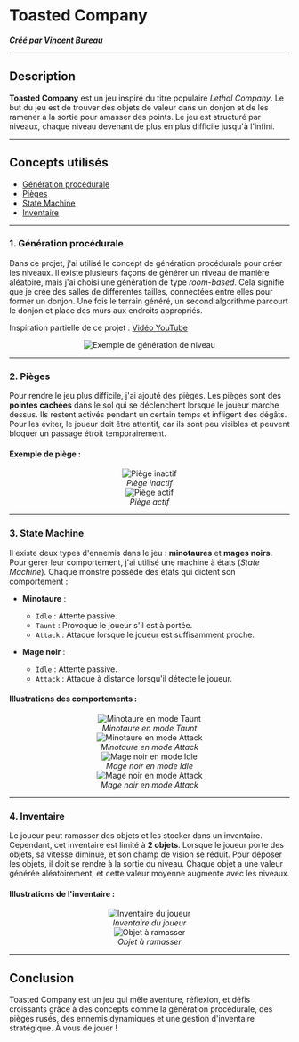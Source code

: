 # Toasted Company

_**Créé par Vincent Bureau**_

---

## Description

**Toasted Company** est un jeu inspiré du titre populaire _Lethal Company_. Le but du jeu est de trouver des objets de valeur dans un donjon et de les ramener à la sortie pour amasser des points. Le jeu est structuré par niveaux, chaque niveau devenant de plus en plus difficile jusqu'à l'infini.

---

## Concepts utilisés

- [Génération procédurale](#1-génération-procédurale)
- [Pièges](#2-pièges)
- [State Machine](#3-state-machine)
- [Inventaire](#4-inventaire)

---

### 1. Génération procédurale

Dans ce projet, j'ai utilisé le concept de génération procédurale pour créer les niveaux. Il existe plusieurs façons de générer un niveau de manière aléatoire, mais j'ai choisi une génération de type _room-based_. Cela signifie que je crée des salles de différentes tailles, connectées entre elles pour former un donjon. Une fois le terrain généré, un second algorithme parcourt le donjon et place des murs aux endroits appropriés.

Inspiration partielle de ce projet : [Vidéo YouTube](https://www.youtube.com/watch?v=_BABPmlkqh8)

<div align="center">
    <img src="images/dongeon.png" alt="Exemple de génération de niveau" style="max-width: 500px;">
</div>

---

### 2. Pièges

Pour rendre le jeu plus difficile, j'ai ajouté des pièges. Les pièges sont des **pointes cachées** dans le sol qui se déclenchent lorsque le joueur marche dessus. Ils restent activés pendant un certain temps et infligent des dégâts. Pour les éviter, le joueur doit être attentif, car ils sont peu visibles et peuvent bloquer un passage étroit temporairement.

#### Exemple de piège :

<div align="center">
    <img src="images/spikes0.png" alt="Piège inactif" style="max-width: 400px;">
    <br>
    <em>Piège inactif</em>
</div>

<div align="center">
    <img src="images/spikes1.png" alt="Piège actif" style="max-width: 400px;">
    <br>
    <em>Piège actif</em>
</div>

---

### 3. State Machine

Il existe deux types d'ennemis dans le jeu : **minotaures** et **mages noirs**. Pour gérer leur comportement, j'ai utilisé une machine à états (_State Machine_). Chaque monstre possède des états qui dictent son comportement :

- **Minotaure** :

  - `Idle` : Attente passive.
  - `Taunt` : Provoque le joueur s'il est à portée.
  - `Attack` : Attaque lorsque le joueur est suffisamment proche.

- **Mage noir** :
  - `Idle` : Attente passive.
  - `Attack` : Attaque à distance lorsqu'il détecte le joueur.

#### Illustrations des comportements :

<div align="center">
    <img src="images/mino0.png" alt="Minotaure en mode Taunt" style="max-width: 400px;">
    <br>
    <em>Minotaure en mode Taunt</em>
</div>

<div align="center">
    <img src="images/mino1.png" alt="Minotaure en mode Attack" style="max-width: 400px;">
    <br>
    <em>Minotaure en mode Attack</em>
</div>

<div align="center">
    <img src="images/mages0.png" alt="Mage noir en mode Idle" style="max-width: 400px;">
    <br>
    <em>Mage noir en mode Idle</em>
</div>

<div align="center">
    <img src="images/mages1.png" alt="Mage noir en mode Attack" style="max-width: 400px;">
    <br>
    <em>Mage noir en mode Attack</em>
</div>

---

### 4. Inventaire

Le joueur peut ramasser des objets et les stocker dans un inventaire. Cependant, cet inventaire est limité à **2 objets**. Lorsque le joueur porte des objets, sa vitesse diminue, et son champ de vision se réduit. Pour déposer les objets, il doit se rendre à la sortie du niveau. Chaque objet a une valeur générée aléatoirement, et cette valeur moyenne augmente avec les niveaux.

#### Illustrations de l'inventaire :

<div align="center">
    <img src="images/inventory.png" alt="Inventaire du joueur" style="max-width: 400px;">
    <br>
    <em>Inventaire du joueur</em>
</div>

<div align="center">
    <img src="images/item.png" alt="Objet à ramasser" style="max-width: 400px;">
    <br>
    <em>Objet à ramasser</em>
</div>

---

## Conclusion

Toasted Company est un jeu qui mêle aventure, réflexion, et défis croissants grâce à des concepts comme la génération procédurale, des pièges rusés, des ennemis dynamiques et une gestion d'inventaire stratégique. À vous de jouer !
